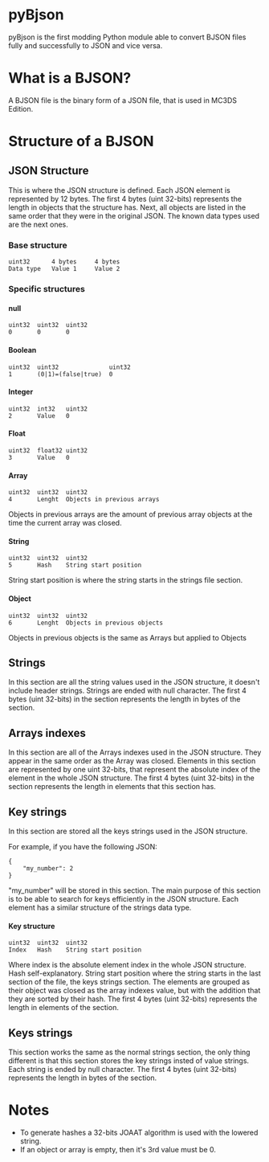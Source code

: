 # pyBjson
pyBjson is the first modding Python module able to convert BJSON files fully and successfully to JSON and vice versa.

# What is a BJSON?
A BJSON file is the binary form of a JSON file, that is used in MC3DS Edition.

# Structure of a BJSON
## JSON Structure
This is where the JSON structure is defined.
Each JSON element is represented by 12 bytes.
The first 4 bytes (uint 32-bits) represents the length in objects that the structure has.
Next, all objects are listed in the same order that they were in the original JSON.
The known data types used are the next ones.

### Base structure
```
uint32      4 bytes     4 bytes
Data type   Value 1     Value 2
```
### Specific structures
#### null
```
uint32  uint32  uint32
0       0       0
```
#### Boolean
```
uint32  uint32              uint32
1       (0|1)=(false|true)  0
```
#### Integer
```
uint32  int32   uint32
2       Value   0
```
#### Float
```
uint32  float32 uint32
3       Value   0
```
#### Array
```
uint32  uint32  uint32
4       Lenght  Objects in previous arrays
```
Objects in previous arrays are the amount of previous array objects at the time the current array was closed.
#### String
```
uint32  uint32  uint32
5       Hash    String start position
```
String start position is where the string starts in the strings file section.
#### Object
```
uint32  uint32  uint32
6       Lenght  Objects in previous objects
```
Objects in previous objects is the same as Arrays but applied to Objects
## Strings
In this section are all the string values used in the JSON structure, it doesn't include header strings.
Strings are ended with null character.
The first 4 bytes (uint 32-bits) in the section represents the length in bytes of the section.
## Arrays indexes
In this section are all of the Arrays indexes used in the JSON structure. They appear in the same order as the Array was closed.
Elements in this section are represented by one uint 32-bits, that represent the absolute index of the element in the whole JSON structure.
The first 4 bytes (uint 32-bits) in the section represents the length in elements that this section has.
## Key strings
In this section are stored all the keys strings used in the JSON structure.

For example, if you have the following JSON:
```
{
    "my_number": 2
}
```
"my_number" will be stored in this section.
The main purpose of this section is to be able to search for keys efficiently in the JSON structure.
Each element has a similar structure of the strings data type.
#### Key structure
```
uint32  uint32  uint32
Index   Hash    String start position
```
Where index is the absolute element index in the whole JSON structure. Hash self-explanatory. String start position where the string starts in the last section of the file, the keys strings section.
The elements are grouped as their object was closed as the array indexes value, but with the addition that they are sorted by their hash.
The first 4 bytes (uint 32-bits) represents the length in elements of the section.
## Keys strings
This section works the same as the normal strings section, the only thing different is that this section stores the key strings insted of value strings.
Each string is ended by null character.
The first 4 bytes (uint 32-bits) represents the length in bytes of the section.
# Notes
- To generate hashes a 32-bits JOAAT algorithm is used with the lowered string.
- If an object or array is empty, then it's 3rd value must be 0.
